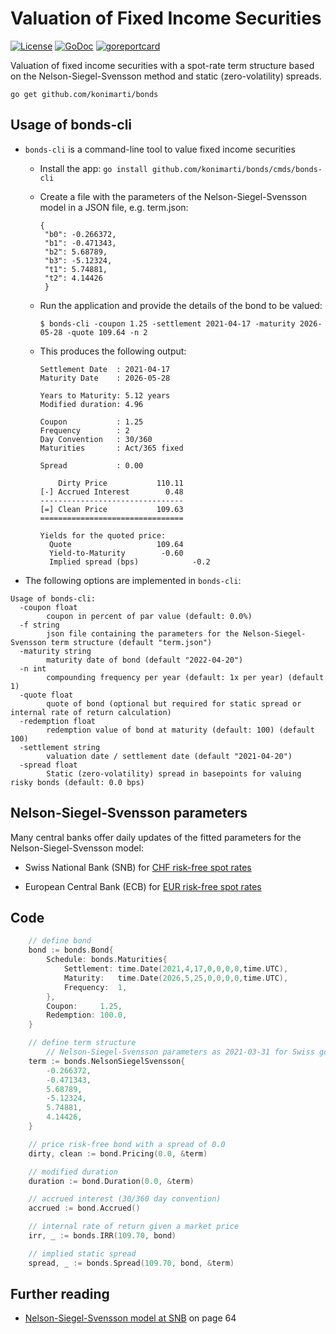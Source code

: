 # Valuation of Fixed Income Securities

[![License](http://img.shields.io/badge/license-MIT-red.svg?style=flat)](https://github.com/konimarti/bonds/blob/master/LICENSE)
[![GoDoc](https://godoc.org/github.com/konimarti/observer?status.svg)](https://godoc.org/github.com/konimarti/bonds)
[![goreportcard](https://goreportcard.com/badge/github.com/konimarti/observer)](https://goreportcard.com/report/github.com/konimarti/bonds)

Valuation of fixed income securities with a spot-rate term structure based on the Nelson-Siegel-Svensson method and static (zero-volatility) spreads.

```go get github.com/konimarti/bonds```


## Usage of bonds-cli 

* ```bonds-cli``` is a command-line tool to value fixed income securities

  - Install the app: ```go install github.com/konimarti/bonds/cmds/bonds-cli```

  - Create a file with the parameters of the Nelson-Siegel-Svensson model in a JSON file, e.g. term.json: 
    ```
	{
	 "b0": -0.266372,
	 "b1": -0.471343,
	 "b2": 5.68789,            
	 "b3": -5.12324,           
	 "t1": 5.74881,            
	 "t2": 4.14426             
	 }
    ```

  - Run the application and provide the details of the bond to be valued:
    ```
    $ bonds-cli -coupon 1.25 -settlement 2021-04-17 -maturity 2026-05-28 -quote 109.64 -n 2
    ```

  - This produces the following output:
    ```
	Settlement Date  : 2021-04-17
	Maturity Date    : 2026-05-28

	Years to Maturity: 5.12 years
	Modified duration: 4.96

	Coupon           : 1.25
	Frequency        : 2
	Day Convention   : 30/360
	Maturities       : Act/365 fixed

	Spread           : 0.00

	    Dirty Price           110.11
	[-] Accrued Interest        0.48
	--------------------------------
	[=] Clean Price           109.63
	================================

	Yields for the quoted price:
	  Quote                   109.64
	  Yield-to-Maturity        -0.60
	  Implied spread (bps)            -0.2
    ```

* The following options are implemented in ```bonds-cli```:
```
Usage of bonds-cli:
  -coupon float
    	coupon in percent of par value (default: 0.0%)
  -f string
    	json file containing the parameters for the Nelson-Siegel-Svensson term structure (default "term.json")
  -maturity string
    	maturity date of bond (default "2022-04-20")
  -n int
    	compounding frequency per year (default: 1x per year) (default 1)
  -quote float
    	quote of bond (optional but required for static spread or internal rate of return calculation)
  -redemption float
    	redemption value of bond at maturity (default: 100) (default 100)
  -settlement string
    	valuation date / settlement date (default "2021-04-20")
  -spread float
    	Static (zero-volatility) spread in basepoints for valuing risky bonds (default: 0.0 bps)
```

## Nelson-Siegel-Svensson parameters 

Many central banks offer daily updates of the fitted parameters for the Nelson-Siegel-Svensson model:

* Swiss National Bank (SNB) for [CHF risk-free spot rates](https://data.snb.ch/en/topics/ziredev#!/cube/rendopar)

* European Central Bank (ECB) for [EUR risk-free spot rates](https://www.ecb.europa.eu/stats/financial_markets_and_interest_rates/euro_area_yield_curves/html/index.en.html)


## Code
```go
	// define bond
	bond := bonds.Bond{
		Schedule: bonds.Maturities{
			Settlement: time.Date(2021,4,17,0,0,0,0,time.UTC),
			Maturity:   time.Date(2026,5,25,0,0,0,0,time.UTC),
			Frequency:  1,
		},
		Coupon:     1.25,
		Redemption: 100.0,
	}

	// define term structure 
        // Nelson-Siegel-Svensson parameters as 2021-03-31 for Swiss government bonds
	term := bonds.NelsonSiegelSvensson{
		-0.266372,
		-0.471343,
		5.68789,
		-5.12324,
		5.74881,
		4.14426,
	}
```

```go
	// price risk-free bond with a spread of 0.0
	dirty, clean := bond.Pricing(0.0, &term)

	// modified duration 
	duration := bond.Duration(0.0, &term)

	// accrued interest (30/360 day convention)
	accrued := bond.Accrued()

	// internal rate of return given a market price
	irr, _ := bonds.IRR(109.70, bond)

	// implied static spread 
	spread, _ := bonds.Spread(109.70, bond, &term)
```

## Further reading

* [Nelson-Siegel-Svensson model at SNB](https://www.snb.ch/de/mmr/reference/quartbul_2002_2_komplett/source/quartbul_2002_2_komplett.de.pdf) on page 64

